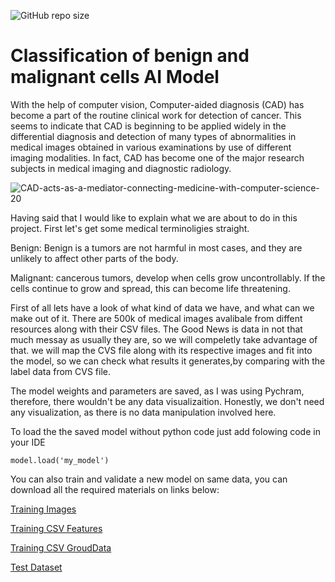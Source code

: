 
![GitHub repo size](https://img.shields.io/github/repo-size/mushahidmehdi/cancer-cell-classification-AI-model)
# Classification of benign and malignant cells AI Model


With the help of computer vision, Computer-aided diagnosis (CAD) has become a part of the routine clinical work for detection of cancer. This seems to indicate that CAD is beginning to be applied widely in the differential diagnosis and detection of many types of abnormalities in medical images obtained in various examinations by use of different imaging modalities. In fact, CAD has become one of the major research subjects in medical imaging and diagnostic radiology. 

![CAD-acts-as-a-mediator-connecting-medicine-with-computer-science-20](https://user-images.githubusercontent.com/66418035/119219085-4b1a6000-baec-11eb-9981-757fe7cd9e87.png)

Having said that I would like to explain what we are about to do in this project. First let's get some medical terminoligies straight. 

Benign: Benign is a tumors are not harmful in most cases, and they are unlikely to affect other parts of the body.

Malignant: cancerous tumors, develop when cells grow uncontrollably. If the cells continue to grow and spread, this can become life threatening.

First of all lets have a look of what kind of data we have, and what can we make out of it. There are 500k of medical images avalibale from diffent
resources along with their CSV files. The Good News is data in not that much messay as usually they are, so we will compeletly take advantage of that.
we will map the CVS file along with its respective images and fit into the model, so we can check what results it generates,by comparing with
the label data from CVS file.

The model weights and parameters are saved, as I was using Pychram, therefore, there wouldn't be any data visualizaition. Honestly,
we don't need any visualization, as there is no data manipulation involved here.

To load the the saved model without python code just add folowing code in your IDE

`model.load('my_model')`


You can also train and validate a new model on same data, you can download all the required materials on links below:

[Training Images](https://isic-challenge-data.s3.amazonaws.com/2019/ISIC_2019_Training_Input.zip)

[Training CSV Features](https://isic-challenge-data.s3.amazonaws.com/2019/ISIC_2019_Training_Metadata.csv)

[Training CSV GroudData](https://isic-challenge-data.s3.amazonaws.com/2019/ISIC_2019_Training_GroundTruth.csv)

[Test Dataset](https://isic-challenge-data.s3.amazonaws.com/2019/ISIC_2019_Test_Input.zip)


